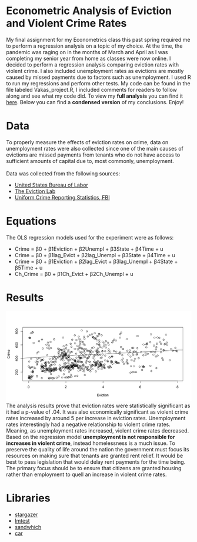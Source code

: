 # Econometric Analysis of Eviction and Violent Crime Rates 
My final assignment for my Econometrics class this past spring required me to perform a regression analysis on a topic of my choice. At the time, the pandemic was raging on in the months of March and April as I was completing my senior year from home as classes were now online. I decided to perform a regression analysis comparing eviction rates with violent crime. I also included unemployment rates as evictions are mostly caused by missed payments due to factors such as unemployment. I used R to run my regressions and perform other tests. My code can be found in the file labeled Vakas_project.R, I included comments for readers to follow along and see what my code did. To view my <b>full analysis</b> you can find it <a href="https://vakas-786.github.io/Regression-Analysis-Eviction-and-Crime-Rates/Econometrics%20Final%20Paper.pdf">here</a>. Below you can find a <b>condensed version</b> of my conclusions. Enjoy!

# Data 
To properly measure the effects of eviction rates on crime, data on unemployment rates were also collected since one of the main causes of evictions are missed payments from tenants who do not have access to sufficient amounts of capital due to, most commonly, unemployment.<br></br>
Data was collected from the following sources:
* <a href="https://www.bls.gov/">United States Bureau of Labor</a>
* <a href="https://evictionlab.org/">The Eviction Lab</a>
* <a href="https://www.ucrdatatool.gov/Search/Crime/State/RunCrimeStatebyState.cfm">Uniform Crime Reporting Statistics, FBI</a>

# Equations 
The OLS regression models used for the experiment were as follows:

* Crime = β0 + β1Eviction + β2Unempl + β3State + β4Time + u
* Crime = β0 + β1lag_Evict + β2lag_Unempl + β3State + β4Time + u
* Crime = β0 + β1Eviction + β2lag_Evict + β3lag_Unempl + β4State + β5Time + u
* Ch_Crime = β0 + β1Ch_Evict + β2Ch_Unempl + u

# Results 
<img src="/graphs/Regression Evic, Unempl, Crime.png" />
The analysis results prove that eviction rates were statistically significant as it had a p-value of .04. It was also economically significant as violent crime rates increased by around 5 per increase in eviction rates. Unemployment rates interestingly had a negative relationship to violent crime rates. Meaning, as unemployment rates increased, violent crime rates decreased. Based on the regression model <b>unemployment is not responsible for increases in violent crime</b>, instead homelessness is a much issue. To preserve the quality of life around the nation the government must focus its resources on making sure that tenants are granted rent relief. It would be best to pass legislation that would delay rent payments for the time being. The primary focus should be to ensure that citizens are granted housing rather than employment to quell an increase in violent crime rates.


# Libraries 
* <a href="https://www.rdocumentation.org/packages/stargazer/versions/5.2.2/topics/stargazer">stargazer<a/>
* <a href="https://www.rdocumentation.org/packages/lmtest/versions/0.9-38">lmtest</a>
* <a href="https://cran.r-project.org/web/packages/sandwich/index.html">sandwhich</a>
* <a href="https://cran.r-project.org/web/packages/car/index.html">car</a>
